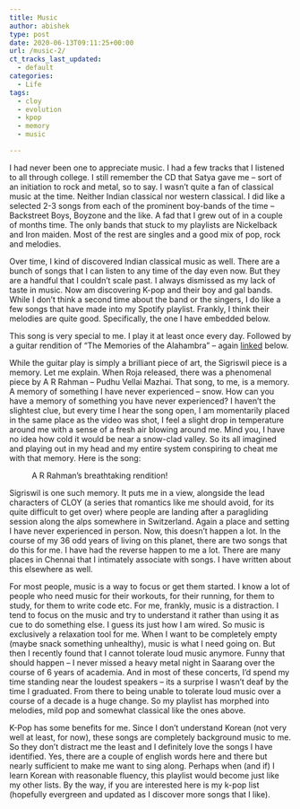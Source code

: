 ```yaml
---
title: Music
author: abishek
type: post
date: 2020-06-13T09:11:25+00:00
url: /music-2/
ct_tracks_last_updated:
  - default
categories:
  - Life
tags:
  - cloy
  - evolution
  - kpop
  - memory
  - music

---
```

I had never been one to appreciate music. I had a few tracks that I listened to all through college. I still remember the CD that Satya gave me &#8211; sort of an initiation to rock and metal, so to say. I wasn&#8217;t quite a fan of classical music at the time. Neither Indian classical nor western classical. I did like a selected 2-3 songs from each of the prominent boy-bands of the time &#8211; Backstreet Boys, Boyzone and the like. A fad that I grew out of in a couple of months time. The only bands that stuck to my playlists are Nickelback and Iron maiden. Most of the rest are singles and a good mix of pop, rock and melodies. 

Over time, I kind of discovered Indian classical music as well. There are a bunch of songs that I can listen to any time of the day even now. But they are a handful that I couldn&#8217;t scale past. I always dismissed as my lack of taste in music. Now am discovering K-pop and their boy and gal bands. While I don&#8217;t think a second time about the band or the singers, I do like a few songs that have made into my Spotify playlist. Frankly, I think their melodies are quite good. Specifically, the one I have embedded below.<figure class="wp-block-embed-youtube wp-block-embed is-type-video is-provider-youtube wp-embed-aspect-4-3 wp-has-aspect-ratio">

<div class="wp-block-embed__wrapper">
  <span class="embed-youtube" style="text-align:center; display: block;"></span>
</div></figure> 

This song is very special to me. I play it at least once every day. Followed by a guitar rendition of &#8220;The Memories of the Alahambra&#8221; &#8211; again [linked][1] below.<figure class="wp-block-embed-youtube alignfull wp-block-embed is-type-video is-provider-youtube wp-embed-aspect-16-9 wp-has-aspect-ratio">

<div class="wp-block-embed__wrapper">
  <span class="embed-youtube" style="text-align:center; display: block;"></span>
</div></figure> 

While the guitar play is simply a brilliant piece of art, the Sigriswil piece is a memory. Let me explain. When Roja released, there was a phenomenal piece by A R Rahman &#8211; Pudhu Vellai Mazhai. That song, to me, is a memory. A memory of something I have never experienced &#8211; snow. How can you have a memory of something you have never experienced? I haven&#8217;t the slightest clue, but every time I hear the song open, I am momentarily placed in the same place as the video was shot, I feel a slight drop in temperature around me with a sense of a fresh air blowing around me. Mind you, I have no idea how cold it would be near a snow-clad valley. So its all imagined and playing out in my head and my entire system conspiring to cheat me with that memory. Here is the song:<figure class="wp-block-embed-spotify alignfull wp-block-embed is-type-rich is-provider-spotify wp-embed-aspect-9-16 wp-has-aspect-ratio">

<div class="wp-block-embed__wrapper">
</div><figcaption>A R Rahman&#8217;s breathtaking rendition!</figcaption></figure> 

Sigriswil is one such memory. It puts me in a view, alongside the lead characters of CLOY (a series that romantics like me should avoid, for its quite difficult to get over) where people are landing after a paragliding session along the alps somewhere in Switzerland. Again a place and setting I have never experienced in person. Now, this doesn&#8217;t happen a lot. In the course of my 36 odd years of living on this planet, there are two songs that do this for me. I have had the reverse happen to me a lot. There are many places in Chennai that I intimately associate with songs. I have written about this elsewhere as well. 

For most people, music is a way to focus or get them started. I know a lot of people who need music for their workouts, for their running, for them to study, for them to write code etc. For me, frankly, music is a distraction. I tend to focus on the music and try to understand it rather than using it as cue to do something else. I guess its just how I am wired. So music is exclusively a relaxation tool for me. When I want to be completely empty (maybe snack something unhealthy), music is what I need going on. But then I recently found that I cannot tolerate loud music anymore. Funny that should happen &#8211; I never missed a heavy metal night in Saarang over the course of 6 years of academia. And in most of these concerts, I&#8217;d spend my time standing near the loudest speakers &#8211; its a surprise I wasn&#8217;t deaf by the time I graduated. From there to being unable to tolerate loud music over a course of a decade is a huge change. So my playlist has morphed into melodies, mild pop and somewhat classical like the ones above. 

K-Pop has some benefits for me. Since I don&#8217;t understand Korean (not very well at least, for now), these songs are completely background music to me. So they don&#8217;t distract me the least and I definitely love the songs I have identified. Yes, there are a couple of english words here and there but nearly sufficient to make me want to sing along. Perhaps when (and if) I learn Korean with reasonable fluency, this playlist would become just like my other lists. By the way, if you are interested here is my k-pop list (hopefully evergreen and updated as I discover more songs that I like).<figure class="wp-block-embed-spotify alignfull wp-block-embed is-type-rich is-provider-spotify wp-embed-aspect-9-16 wp-has-aspect-ratio">

<div class="wp-block-embed__wrapper">
</div></figure>

 [1]: https://www.youtube.com/watch?v=_GROIwDIs3M